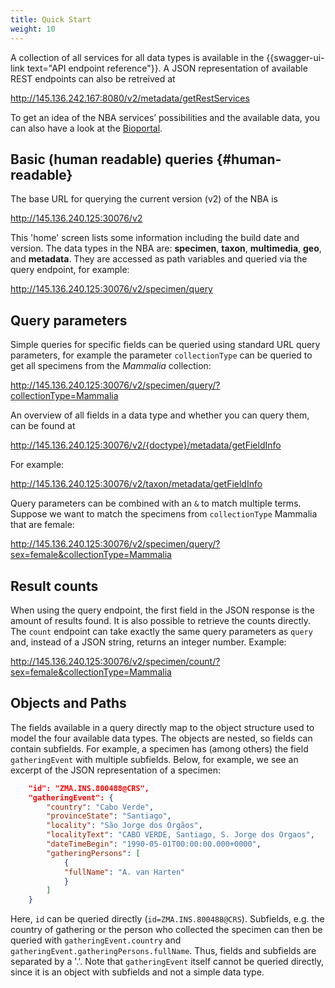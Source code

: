 ```yaml
---
title: Quick Start
weight: 10
---
```


A collection of all services for all data types is available in the {{swagger-ui-link text="API endpoint reference"}}. 
A JSON representation of available REST endpoints can also be retreived at 

http://145.136.242.167:8080/v2/metadata/getRestServices

To get an idea of the NBA services’ possibilities and the available data, you can also have a look at the 
[Bioportal](http://bioportal.naturalis.nl/). 

## Basic (human readable) queries {#human-readable}
The base URL for querying the current version (v2) of the NBA is 

http://145.136.240.125:30076/v2

This 'home' screen lists some information including the build date and version. The data types in the NBA are: 
**specimen**, **taxon**, **multimedia**, **geo**, and **metadata**. They are accessed as path variables and queried via the query 
endpoint, for example:

http://145.136.240.125:30076/v2/specimen/query

## Query parameters
Simple queries for specific fields can be queried using standard URL query parameters, 
for example the parameter `collectionType` can be queried to get all specimens from the *Mammalia* collection:

http://145.136.240.125:30076/v2/specimen/query/?collectionType=Mammalia

An overview of all fields in a data type and whether you can query them, can be found at 

http://145.136.240.125:30076/v2/{doctype}/metadata/getFieldInfo

For example: 

http://145.136.240.125:30076/v2/taxon/metadata/getFieldInfo

Query parameters can be combined with an `&` to match multiple terms. Suppose we want to match the specimens from 
`collectionType` Mammalia that are female:

http://145.136.240.125:30076/v2/specimen/query/?sex=female&collectionType=Mammalia

## Result counts
When using the query endpoint, the first field in the JSON response is the amount of results found. It is also 
possible to retrieve the counts directly. The `count` endpoint can take exactly the same query 
parameters as `query` and, instead of a JSON string, returns an integer number. Example:

http://145.136.240.125:30076/v2/specimen/count/?sex=female&collectionType=Mammalia

## Objects and Paths
The fields available in a query directly map to the object structure used to model the four available data types. 
The objects are nested, so fields can contain subfields. For example, a specimen has (among others) the field 
`gatheringEvent` with multiple subfields. Below, for example, we see an excerpt of the JSON representation 
of a specimen:

```json
    "id": "ZMA.INS.800488@CRS",
    "gatheringEvent": {
        "country": "Cabo Verde",
        "provinceState": "Santiago",
        "locality": "São Jorge dos Órgãos",
        "localityText": "CABO VERDE, Santiago, S. Jorge dos Orgaos",
        "dateTimeBegin": "1990-05-01T00:00:00.000+0000",
        "gatheringPersons": [
            {
		    "fullName": "A. van Harten"
            }
        ]
    }
```

Here, `id` can be queried directly (`id=ZMA.INS.800488@CRS`). Subfields, e.g. the country of gathering or the person who 
collected the specimen can then be queried with `gatheringEvent.country` and `gatheringEvent.gatheringPersons.fullName`. 
Thus, fields and subfields are separated by a '.'. Note that `gatheringEvent` itself cannot be queried directly, since it 
is an object with subfields and not a simple data type. 


